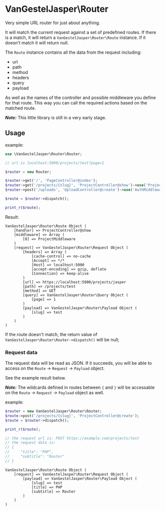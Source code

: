 # VanGestelJasper\Router

Very simple URL router for just about anything.

It will match the current request against a set of predefined routes.
If there is a match, it will return a `VanGestelJasper\Router\Route` instance.
If it doesn't match it will return null.

The `Route` instance contains all the data from the request including:

- url
- path
- method
- headers
- query
- payload

As well as the names of the controller and possible middleware you define for that route.
This way you can call the required actions based on the matched route.

**_Note:_** This little library is still in a very early stage.

## Usage

example:
```php
use \VanGestelJasper\Router\Router;

// url is localhost:5000/projects/test?page=1

$router = new Router;

$router->get('/', 'PageController@index');
$router->get('/projects/{slug}', 'ProjectController@show')->use('ProjectMiddleware');
$router->post('/uploads', 'UploadController@create')->use('AuthMiddleware');

$route = $router->dispatch();

print_r($route);
```

Result:
```
VanGestelJasper\Router\Route Object (
    [handler] => ProjectController@show
    [middleware] => Array (
        [0] => ProjectMiddleware
    )
    [request] => VanGestelJasper\Router\Request Object (
        [headers] => Array (
            [cache-control] => no-cache
            [Accept] => */*
            [Host] => localhost:5000
            [accept-encoding] => gzip, deflate
            [Connection] => keep-alive
        )
        [url] => https://localhost:5000/projects/jasper
        [path] => /projects/test
        [method] => GET
        [query] => VanGestelJasper\Router\Query Object (
            [page] => 1
        )
        [payload] => VanGestelJasper\Router\Payload Object (
            [slug] => test
        )
    )
)
```

If the route doesn't match, the return value of `VanGestelJasper\Router\Router->dispatch()` will be null;

### Request data

The request data will be read as JSON. If it succeeds, you will be able to access on the `Route` -> `Request` -> `Payload` object.

See the example result below.

**_Note:_** The wildcards defined in routes between `{` and `}` will be accessable on the `Route` -> `Request` -> `Payload` object as well.

example:
```php
$router = new VanGestelJasper\Router\Router;
$route->post('/projects/{slug}', 'ProjectController@create');
$route = $router->dispatch();

print_r($route);

// the request url is: POST https://example.com/projects/test
// the request data is:
// {
//     "title": "PHP",
//     "subtitle": "Router"
// }
```
```
VanGestelJasper\Router\Route Object (
    [request] => VanGestelJasper\Router\Request Object (
        [payload] => VanGestelJasper\Router\Payload Object (
            [slug] => test
            [title] => PHP
            [subtitle] => Router
        )
    )
)
```
